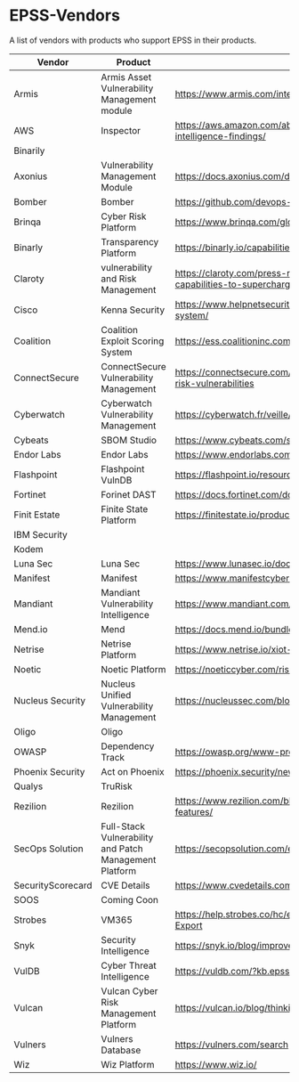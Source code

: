 # EPSS-Vendors
A list of vendors with products who support EPSS in their products.

| Vendor | Product | Link |
| ----------- | ----------- | ----------- |
| Armis | Armis Asset Vulnerability Management module | https://www.armis.com/integrations/exploit-prediction-scoring-system-epss/ |
| AWS | Inspector | https://aws.amazon.com/about-aws/whats-new/2023/07/amazon-inspector-vulnerability-intelligence-findings/ |
| Binarily |  |  |
| Axonius | Vulnerability Management Module | https://docs.axonius.com/docs/vulnerabilities |
| Bomber| Bomber | https://github.com/devops-kung-fu/bomber |
| Brinqa | Cyber Risk Platform | https://www.brinqa.com/glossary/what-is-epss-score/ |
| Binarly | Transparency Platform |https://binarly.io/capabilities|
| Claroty | vulnerability and Risk Management | https://claroty.com/press-releases/claroty-unveils-new-vulnerability-risk-management-capabilities-to-supercharge-risk-reduction-for-cyber-physical-systems |
| Cisco | Kenna Security | https://www.helpnetsecurity.com/2019/11/04/kenna-security-exploit-prediction-scoring-system/ |
| Coalition | Coalition Exploit Scoring System | https://ess.coalitioninc.com/ |
| ConnectSecure | ConnectSecure Vulnerability Management | https://connectsecure.com/news/product-update-epss-empowers-msps-to-tackle-high-risk-vulnerabilities |
| Cyberwatch | Cyberwatch Vulnerability Management | https://cyberwatch.fr/veille/epss-quest-ce-que-lexploit-prediction-scoring-system/|
| Cybeats | SBOM Studio | https://www.cybeats.com/sbom-studio |
| Endor Labs | Endor Labs | https://www.endorlabs.com/blog/cve-vulnerability-epss-ssvc-reachability-vex |
| Flashpoint | Flashpoint VulnDB | https://flashpoint.io/resources/datasheets/vulndb-ransomware-and-exploit-prediction-model/|
| Fortinet | Forinet DAST | https://docs.fortinet.com/document/fortidast/23.3.0/user-guide/476620/vulnerabilities |
| Finit Estate | Finite State Platform | https://finitestate.io/products/finite-state-platform/ |
| IBM Security | | |
| Kodem | | |
| Luna Sec | Luna Sec | https://www.lunasec.io/docs/blog/what-is-epss/ |
| Manifest | Manifest | https://www.manifestcyber.com/blog/introducing-manifest |
| Mandiant | Mandiant Vulnerability Intelligence | https://www.mandiant.com/resources/blog/enhanced-vulnerability-intelligence||
| Mend.io | Mend | https://docs.mend.io/bundle/sca_user_guide/page/view_epss_scores_for_container_images.html |
| Netrise | Netrise Platform | https://www.netrise.io/xiot-security-blog/sbom-ingest |
| Noetic | Noetic Platform | https://noeticcyber.com/risk-driven-vulnerability-prioritization/ |
| Nucleus Security | Nucleus Unified Vulnerability Management| https://nucleussec.com/blog/what-is-epss/ |
| Oligo | Oligo | |
| OWASP | Dependency Track | https://owasp.org/www-project/dependency-track |
| Phoenix Security | Act on Phoenix |https://phoenix.security/new-features-november-2022/|
| Qualys | TruRisk |  |
| Rezilion | Rezilion | https://www.rezilion.com/blog/introducing-our-new-software-supply-chain-security-features/ |
| SecOps Solution| Full-Stack Vulnerability and Patch Management Platform | https://secopsolution.com/epss-calculator |
| SecurityScorecard | CVE Details | https://www.cvedetails.com/epss/epss-score-history.html |
| SOOS |Coming Coon|
| Strobes | VM365 | https://help.strobes.co/hc/en-us/articles/13158942134801-Vulnerabilities-Custom-CSV-Export |
| Snyk | Security Intelligence | https://snyk.io/blog/improved-risk-assessment-with-epss-scores-in-snyk/ |
| VulDB | Cyber Threat Intelligence |https://vuldb.com/?kb.epss| |
| Vulcan | Vulcan Cyber Risk Management Platform | https://vulcan.io/blog/thinking-of-using-epss-heres-what-you-need-to-know/|
| Vulners | Vulners Database | https://vulners.com/search |
| Wiz | Wiz Platform | https://www.wiz.io/ |
